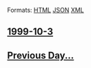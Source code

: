 
Formats: [HTML](1999/10/3/index.html)  [JSON](1999/10/3/index.json)  [XML](1999/10/3/index.xml)  

## [1999-10-3](/news/1999/10/3/index.md)

## [Previous Day...](/news/1999/10/2/index.md)

